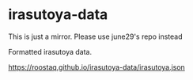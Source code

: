 # irasutoya-data

This is just a mirror. Please use june29's repo instead

Formatted irasutoya data.

https://roostaq.github.io/irasutoya-data/irasutoya.json
